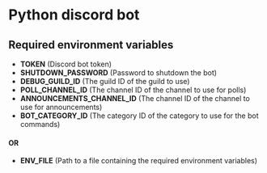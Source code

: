 # Python discord bot

## Required environment variables

- **TOKEN** (Discord bot token)  
- **SHUTDOWN_PASSWORD** (Password to shutdown the bot)  
- **DEBUG_GUILD_ID** (The guild ID of the guild to use)  
- **POLL_CHANNEL_ID** (The channel ID of the channel to use for polls)  
- **ANNOUNCEMENTS_CHANNEL_ID** (The channel ID of the channel to use for announcements)  
- **BOT_CATEGORY_ID**  (The category ID of the category to use for the bot commands)

#### OR

- **ENV_FILE** (Path to a file containing the required environment variables)